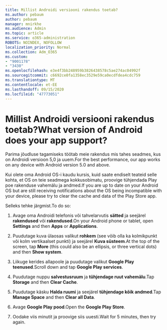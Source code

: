 ```yaml
---
title: Millist Androidi versiooni rakendus toetab?
ms.author: pebaum
author: pebaum
manager: mnirkhe
ms.audience: Admin
ms.topic: article
ms.service: o365-administration
ROBOTS: NOINDEX, NOFOLLOW
localization_priority: Normal
ms.collection: Adm_O365
ms.custom:
- "9001178"
- "3430"
ms.openlocfilehash: e3e4f3bb248959b3826438578c5ae274ac04992f
ms.sourcegitcommit: c6692ce0fa1358ec3529e59ca0ecdfdea4cdc759
ms.translationtype: MT
ms.contentlocale: et-EE
ms.lasthandoff: 09/15/2020
ms.locfileid: "47773051"
---
```

# <a name="what-version-of-android-does-your-app-support"></a><span data-ttu-id="3b2b6-102">Millist Androidi versiooni rakendus toetab?</span><span class="sxs-lookup"><span data-stu-id="3b2b6-102">What version of Android does your app support?</span></span>

<span data-ttu-id="3b2b6-103">Parima jõudluse tagamiseks töötab meie rakendus mis tahes seadmes, kus on Androidi versioon 5,0 ja uuem.</span><span class="sxs-lookup"><span data-stu-id="3b2b6-103">For the best performance, our app works on any device with Android version 5.0 and above.</span></span>

<span data-ttu-id="3b2b6-104">Kui olete oma Android OS-i kaudu kursis, kuid saate endiselt teateid selle kohta, et OS on teie seadmega kokkusobimatu, proovige tühjendada Play poe rakenduse vahemälu ja andmed.</span><span class="sxs-lookup"><span data-stu-id="3b2b6-104">If you are up to date on your Android OS but are still receiving notifications about the OS being incompatible with your device, please try to clear the cache and data of the Play Store app.</span></span>

<span data-ttu-id="3b2b6-105">Selleks tehke järgmist.</span><span class="sxs-lookup"><span data-stu-id="3b2b6-105">To do so:</span></span> 

1. <span data-ttu-id="3b2b6-106">Avage oma Androidi telefonis või tahvelarvutis **sätted** ja seejärel **rakendused** või **rakendused**.</span><span class="sxs-lookup"><span data-stu-id="3b2b6-106">On your Android phone or tablet, open **Settings** and then **Apps** or **Applications**.</span></span>

2. <span data-ttu-id="3b2b6-107">Puudutage kuva ülaosas valikut **rohkem** (see võib olla ka kolmikpunkt või kolm vertikaalset punkti) ja seejärel **Kuva süsteem**.</span><span class="sxs-lookup"><span data-stu-id="3b2b6-107">At the top of the screen, tap **More** (this could also be an ellipsis, or three vertical dots) and then **Show system**.</span></span> 

3. <span data-ttu-id="3b2b6-108">Liikuge kerides allapoole ja puudutage valikut **Google Play teenused**.</span><span class="sxs-lookup"><span data-stu-id="3b2b6-108">Scroll down and tap **Google Play services**.</span></span> 

4. <span data-ttu-id="3b2b6-109">Puudutage nuppu **salvestusruum** ja **tühjendage ruut vahemälu**.</span><span class="sxs-lookup"><span data-stu-id="3b2b6-109">Tap **Storage** and then **Clear Cache**.</span></span> 

5. <span data-ttu-id="3b2b6-110">Puudutage käsku **Halda ruumi** ja seejärel **tühjendage kõik andmed**.</span><span class="sxs-lookup"><span data-stu-id="3b2b6-110">Tap **Manage Space** and then **Clear all Data**.</span></span> 

6. <span data-ttu-id="3b2b6-111">Avage **Google Play pood**.</span><span class="sxs-lookup"><span data-stu-id="3b2b6-111">Open the **Google Play Store**.</span></span> 

7. <span data-ttu-id="3b2b6-112">Oodake viis minutit ja proovige siis uuesti.</span><span class="sxs-lookup"><span data-stu-id="3b2b6-112">Wait for 5 minutes, then try again.</span></span> 